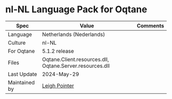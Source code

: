 # nl-NL Language Pack for Oqtane

| Spec                | Value                               | Comments
| ------------------- | ----------------------------------- | ------------------- |
| Language            | Netherlands (Nederlands)
| Culture             | nl-NL
| For Oqtane          | 5.1.2 release
| Files               | Oqtane.Client.resources.dll, Oqtane.Server.resources.dll
| Last Update         | 2024-May-29
| Maintained by       | [Leigh Pointer](https://www.studio-elf.net)
